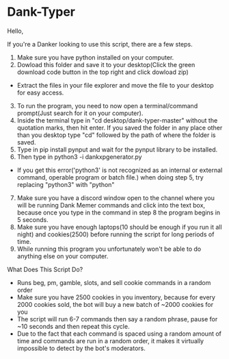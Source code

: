# Dank-Typer

Hello,

If you're a Danker looking to use this script, there are a few steps.

1. Make sure you have python installed on your computer.
2. Dowload this folder and save it to your desktop(Click the green download code button in the top right and click dowload zip)
- Extract the files in your file explorer and move the file to your desktop for easy access.
3. To run the program, you need to now open a terminal/command prompt(Just search for it on your computer).
4. Inside the terminal type in "cd desktop/dank-typer-master" without the quotation marks, then hit enter. If you saved the folder in any place other than you desktop type "cd" followed by the path of where the folder is saved.
5. Type in pip install pynput and wait for the pynput library to be installed.
6. Then type in python3 -i dankxpgenerator.py
- If you get this error('python3' is not recognized as an internal or external command, operable program or batch file.) when doing step 5, try replacing "python3" with "python"
7. Make sure you have a discord window open to the channel where you will be running Dank Memer commands and click into the text box, because once you type in the command in step 8 the program begins in 5 seconds. 
9. Make sure you have enough laptops(10 should be enough if you run it all night) and cookies(2500) before running the script for long periods of time.
10. While running this program you unfortunately won't be able to do anything else on your computer.

What Does This Script Do?
- Runs beg, pm, gamble, slots, and sell cookie commands in a random order
- Make sure you have 2500 cookies in you inventory, because for every 2000 cookies sold, the bot will buy a new batch of ~2000 cookies for you
- The script will run 6-7 commands then say a random phrase, pause for ~10 seconds and then repeat this cycle.
- Due to the fact that each command is spaced using a random amount of time and commands are run in a random order, it makes it virtually impossible to detect by the bot's moderators.
